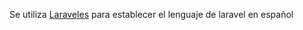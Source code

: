 Se utiliza [Laraveles](https://github.com/Laraveles/spanish) para establecer el lenguaje de laravel en español
